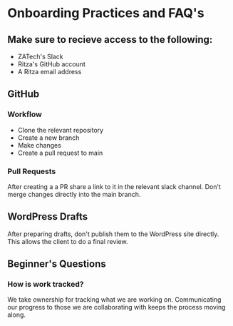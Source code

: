 # Onboarding Practices and FAQ's

## Make sure to recieve access to the following:
- ZATech's Slack 
- Ritza's GitHub account
- A Ritza email address 

## GitHub 
### Workflow
- Clone the relevant repository
- Create a new branch
- Make changes
- Create a pull request to main

### Pull Requests

After creating a a PR share a link to it in the relevant slack channel. Don't merge changes directly into the main branch.

## WordPress Drafts

After preparing drafts, don't publish them to the WordPress site directly. This allows the client to do a final review. 

## Beginner's Questions
### How is work tracked?

We take ownership for tracking what we are working on. Communicating our progress to those we are collaborating with keeps the process moving along.





